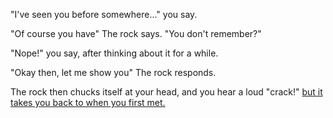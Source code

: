 "I've seen you before somewhere..." you say.

"Of course you have" The rock says. "You don't remember?"

"Nope!" you say, after thinking about it for a while.

"Okay then, let me show you" The rock responds.

The rock then chucks itself at your head, and you hear a loud "crack!" 
[but it takes you back to when you first met.](english/rock/rock.md)